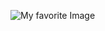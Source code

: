 ![My favorite Image](https://1.bp.blogspot.com/-RAUbQkYNnoI/Xyzdqm6ccPI/AAAAAAAACss/iYLjium-zaQC3FJdCOORtswhVie0m3j_QCLcBGAsYHQ/s2048/Black%2BTechnology%2BBlog%2BBanner.png)
